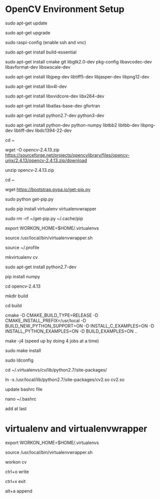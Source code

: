 # OpenCV Environment Setup

sudo apt-get update

sudo apt-get upgrade

sudo raspi-config (enable ssh and vnc)

sudo apt-get install build-essential

sudo apt-get install cmake git libgtk2.0-dev pkg-config libavcodec-dev libavformat-dev libswscale-dev

sudo apt-get install libjpeg-dev libtiff5-dev libjasper-dev libpng12-dev

sudo apt-get install libv4l-dev

sudo apt-get install libxvidcore-dev libx264-dev

sudo apt-get install libatlas-base-dev gfortran

sudo apt-get install python2.7-dev python3-dev

sudo apt-get install python-dev python-numpy libtbb2 libtbb-dev libpng-dev libtiff-dev libdc1394-22-dev

cd ~

wget -O opencv-2.4.13.zip https://sourceforge.net/projects/opencvlibrary/files/opencv-unix/2.4.13/opencv-2.4.13.zip/download

unzip opencv-2.4.13.zip

cd ~

wget https://bootstrap.pypa.io/get-pip.py

sudo python get-pip.py

sudo pip install virtualenv virtualenvwrapper

sudo rm -rf ~/get-pip.py ~/.cache/pip

export WORKON_HOME=$HOME/.virtualenvs

source /usr/local/bin/virtualenvwrapper.sh

source ~/.profile

mkvirtualenv cv

sudo apt-get install python2.7-dev

pip install numpy

cd opencv-2.4.13

mkdir build

cd build

cmake -D CMAKE_BUILD_TYPE=RELEASE -D CMAKE_INSTALL_PREFIX=/usr/local -D BUILD_NEW_PYTHON_SUPPORT=ON -D INSTALL_C_EXAMPLES=ON -D 
INSTALL_PYTHON_EXAMPLES=ON  -D BUILD_EXAMPLES=ON ..

make -j4 (speed up by doing 4 jobs at a time)

sudo make install

sudo ldconfig

cd ~/.virtualenvs/cv/lib/python2.7/site-packages/

ln -s /usr/local/lib/python2.7/site-packages/cv2.so cv2.so

update bashrc file

nano ~/.bashrc

add at last

# virtualenv and virtualenvwrapper

export WORKON_HOME=$HOME/.virtualenvs

source /usr/local/bin/virtualenvwrapper.sh

workon cv

ctrl+o write

ctrl+x exit

alt+a append
